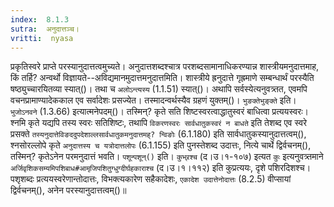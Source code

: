 ```yaml
---
index:  8.1.3
sutra:  अनुदात्तञ्च।
vritti:  nyasa
---
```


प्रकृतिस्वरे प्राप्ते परस्यानुदात्तत्वमुच्यते। अनुदात्तशब्दश्चात्र परशब्दसामानाधिकरण्यान्न शास्त्रीयमनुदात्तमाह, किं तर्हि? अन्वर्थो विज्ञायते--अविद्यमानमुदात्तमनुदात्तमिति। शास्त्रीये ह्रनुदात्ते गृह्रमाणे सम्बन्धार्थं परस्यैति षष्ठ्युच्चारयितव्या स्यात्()। तथा च `अलोऽन्त्यस्य` (1.1.51) स्यात्()। अथापि सर्वस्येत्यनुवत्र्तत, एवमपि वचनप्रामाण्यादेककाल एव सर्वादेशः प्रसज्येत। तस्मादन्वर्थस्यैव ग्रहणं युक्तम्()। `भुङक्तेभुङ्क्ते` इति। `भुजोऽनवने` (1.3.66) इत्यात्मनेपदम्()। तस्मिन्? कृते सति शिष्टस्वरत्वाद्धातुस्वरं बाधित्वा प्रत्ययस्वरः। श्नमि कृते यद्यपि तस्य स्वरः सतिशिष्टः, तथापि `विकरणस्वरः सार्वधातुकस्वरं न बाधते` इति तेशब्द एव स्वरे प्रसक्ते `तस्यनुदात्तेविङददुपदेशाल्लसार्वधातुकमनुदात्तमह्? न्विङोः` (6.1.180) इति सार्वधातुकस्यानुदात्तत्वम्(), श्नसोरल्लोपे कृते `अनुदात्तस्य च यत्रोदात्तलोपः` (6.1.155) इति पुनस्तेशब्द उदात्तः, नित्ये चार्थे द्विर्वचनम्(), तस्मिन्? कृतेऽनेन परमनुदात्तं भवति। `पशून्पशून्()` इति। `कुभ्र्रश्च` (द।उ।१-१०७) इत्यत `कुः` इत्यनुवत्र्तमाने `अर्जिवृशिकसम्यमिपशिबाध#आमृजिपशितुग्धुग्दीर्घहकाराश्च` (द।उ।१।११२) इति कुप्रत्ययः, दृशे पशिरदिशश्च। पशृशब्दः प्रत्ययस्वरेणान्तोदात्तः, विभक्त्यकारेण सहैकादेशः, `एकादेश उदात्तेनोदात्तः` (8.2.5) वीप्सायां द्विर्वचनम्(), अनेन परस्यानुदात्तत्वम्()॥
